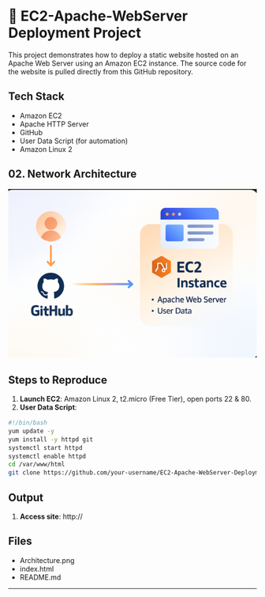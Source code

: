 # 🚀 EC2-Apache-WebServer Deployment Project

This project demonstrates how to deploy a static website hosted on an Apache Web Server using an Amazon EC2 instance. The source code for the website is pulled directly from this GitHub repository.

##  Tech Stack

- Amazon EC2  
- Apache HTTP Server  
- GitHub  
- User Data Script (for automation)  
- Amazon Linux 2

  
## 02. Network Architecture

![VPC Network Diagram](Architecture.png)



##  Steps to Reproduce

1. **Launch EC2**: Amazon Linux 2, t2.micro (Free Tier), open ports 22 & 80.
2. **User Data Script**:

```bash
#!/bin/bash
yum update -y
yum install -y httpd git
systemctl start httpd
systemctl enable httpd
cd /var/www/html
git clone https://github.com/your-username/EC2-Apache-WebServer-Deployment.git .
```

## Output
1. **Access site**: http://<your-ec2-public-ip>


##  Files
- Architecture.png
- index.html  
- README.md

---

